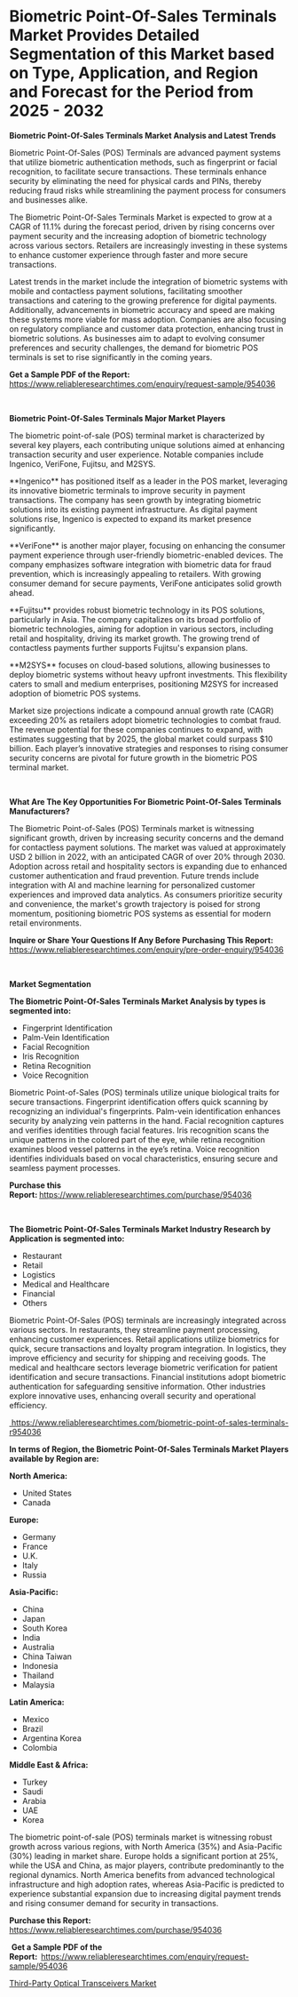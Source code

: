 <p><h1>Biometric Point-Of-Sales Terminals Market Provides Detailed Segmentation of this Market based on Type, Application, and Region and Forecast for the Period from 2025 - 2032</h1></p><p><strong>Biometric Point-Of-Sales Terminals Market Analysis and Latest Trends</strong></p>
<p><p>Biometric Point-Of-Sales (POS) Terminals are advanced payment systems that utilize biometric authentication methods, such as fingerprint or facial recognition, to facilitate secure transactions. These terminals enhance security by eliminating the need for physical cards and PINs, thereby reducing fraud risks while streamlining the payment process for consumers and businesses alike. </p><p>The Biometric Point-Of-Sales Terminals Market is expected to grow at a CAGR of 11.1% during the forecast period, driven by rising concerns over payment security and the increasing adoption of biometric technology across various sectors. Retailers are increasingly investing in these systems to enhance customer experience through faster and more secure transactions. </p><p>Latest trends in the market include the integration of biometric systems with mobile and contactless payment solutions, facilitating smoother transactions and catering to the growing preference for digital payments. Additionally, advancements in biometric accuracy and speed are making these systems more viable for mass adoption. Companies are also focusing on regulatory compliance and customer data protection, enhancing trust in biometric solutions. As businesses aim to adapt to evolving consumer preferences and security challenges, the demand for biometric POS terminals is set to rise significantly in the coming years.</p></p>
<p><strong>Get a Sample PDF of the Report:&nbsp;</strong> <a href="https://www.reliableresearchtimes.com/enquiry/request-sample/954036?utm_campaign=2456&utm_medium=2&utm_source=Github&utm_content=ia&utm_term=15022025&utm_id=biometric-point-of-sales-terminals">https://www.reliableresearchtimes.com/enquiry/request-sample/954036</a></p>
<p>&nbsp;</p>
<p><strong>Biometric Point-Of-Sales Terminals Major Market Players</strong></p>
<p><p>The biometric point-of-sale (POS) terminal market is characterized by several key players, each contributing unique solutions aimed at enhancing transaction security and user experience. Notable companies include Ingenico, VeriFone, Fujitsu, and M2SYS.</p><p>**Ingenico** has positioned itself as a leader in the POS market, leveraging its innovative biometric terminals to improve security in payment transactions. The company has seen growth by integrating biometric solutions into its existing payment infrastructure. As digital payment solutions rise, Ingenico is expected to expand its market presence significantly.</p><p>**VeriFone** is another major player, focusing on enhancing the consumer payment experience through user-friendly biometric-enabled devices. The company emphasizes software integration with biometric data for fraud prevention, which is increasingly appealing to retailers. With growing consumer demand for secure payments, VeriFone anticipates solid growth ahead.</p><p>**Fujitsu** provides robust biometric technology in its POS solutions, particularly in Asia. The company capitalizes on its broad portfolio of biometric technologies, aiming for adoption in various sectors, including retail and hospitality, driving its market growth. The growing trend of contactless payments further supports Fujitsu's expansion plans.</p><p>**M2SYS** focuses on cloud-based solutions, allowing businesses to deploy biometric systems without heavy upfront investments. This flexibility caters to small and medium enterprises, positioning M2SYS for increased adoption of biometric POS systems.</p><p>Market size projections indicate a compound annual growth rate (CAGR) exceeding 20% as retailers adopt biometric technologies to combat fraud. The revenue potential for these companies continues to expand, with estimates suggesting that by 2025, the global market could surpass $10 billion. Each player’s innovative strategies and responses to rising consumer security concerns are pivotal for future growth in the biometric POS terminal market.</p></p>
<p>&nbsp;</p>
<p><strong>What Are The Key Opportunities For Biometric Point-Of-Sales Terminals Manufacturers?</strong></p>
<p><p>The Biometric Point-of-Sales (POS) Terminals market is witnessing significant growth, driven by increasing security concerns and the demand for contactless payment solutions. The market was valued at approximately USD 2 billion in 2022, with an anticipated CAGR of over 20% through 2030. Adoption across retail and hospitality sectors is expanding due to enhanced customer authentication and fraud prevention. Future trends include integration with AI and machine learning for personalized customer experiences and improved data analytics. As consumers prioritize security and convenience, the market's growth trajectory is poised for strong momentum, positioning biometric POS systems as essential for modern retail environments.</p></p>
<p><strong>Inquire or Share Your Questions If Any Before Purchasing This Report:</strong> <a href="https://www.reliableresearchtimes.com/enquiry/pre-order-enquiry/954036?utm_campaign=2456&utm_medium=2&utm_source=Github&utm_content=ia&utm_term=15022025&utm_id=biometric-point-of-sales-terminals">https://www.reliableresearchtimes.com/enquiry/pre-order-enquiry/954036</a></p>
<p>&nbsp;</p>
<p><strong>Market Segmentation</strong></p>
<p><strong>The Biometric Point-Of-Sales Terminals Market Analysis by types is segmented into:</strong></p>
<p><ul><li>Fingerprint Identification</li><li>Palm-Vein Identification</li><li>Facial Recognition</li><li>Iris Recognition</li><li>Retina Recognition</li><li>Voice Recognition</li></ul></p>
<p><p>Biometric Point-of-Sales (POS) terminals utilize unique biological traits for secure transactions. Fingerprint identification offers quick scanning by recognizing an individual's fingerprints. Palm-vein identification enhances security by analyzing vein patterns in the hand. Facial recognition captures and verifies identities through facial features. Iris recognition scans the unique patterns in the colored part of the eye, while retina recognition examines blood vessel patterns in the eye’s retina. Voice recognition identifies individuals based on vocal characteristics, ensuring secure and seamless payment processes.</p></p>
<p><strong>Purchase this Report:&nbsp;</strong><a href="https://www.reliableresearchtimes.com/purchase/954036?utm_campaign=2456&utm_medium=2&utm_source=Github&utm_content=ia&utm_term=15022025&utm_id=biometric-point-of-sales-terminals">https://www.reliableresearchtimes.com/purchase/954036</a></p>
<p>&nbsp;</p>
<p><strong>The Biometric Point-Of-Sales Terminals Market Industry Research by Application is segmented into:</strong></p>
<p><ul><li>Restaurant</li><li>Retail</li><li>Logistics</li><li>Medical and Healthcare</li><li>Financial</li><li>Others</li></ul></p>
<p><p>Biometric Point-Of-Sales (POS) terminals are increasingly integrated across various sectors. In restaurants, they streamline payment processing, enhancing customer experiences. Retail applications utilize biometrics for quick, secure transactions and loyalty program integration. In logistics, they improve efficiency and security for shipping and receiving goods. The medical and healthcare sectors leverage biometric verification for patient identification and secure transactions. Financial institutions adopt biometric authentication for safeguarding sensitive information. Other industries explore innovative uses, enhancing overall security and operational efficiency.</p></p>
<p><a href="https://www.reliableresearchtimes.com/biometric-point-of-sales-terminals-r954036?utm_campaign=2456&utm_medium=2&utm_source=Github&utm_content=ia&utm_term=15022025&utm_id=biometric-point-of-sales-terminals">&nbsp;https://www.reliableresearchtimes.com/biometric-point-of-sales-terminals-r954036</a></p>
<p><strong>In terms of Region, the Biometric Point-Of-Sales Terminals Market Players available by Region are:</strong></p>
<p>
    <p> <strong> North America: </strong>
        <ul>
            <li>United States</li>
            <li>Canada</li>
        </ul>
        </p> 
    <p> <strong> Europe: </strong>
        <ul>
            <li>Germany</li>
            <li>France</li>
            <li>U.K.</li>
            <li>Italy</li>
            <li>Russia</li>
        </ul>
        </p> 
    <p> <strong> Asia-Pacific: </strong>
        <ul>
            <li>China</li>
            <li>Japan</li>
            <li>South Korea</li>
            <li>India</li>
            <li>Australia</li>
            <li>China Taiwan</li>
            <li>Indonesia</li>
            <li>Thailand</li>
            <li>Malaysia</li>
        </ul>
        </p> 
    <p> <strong> Latin America: </strong>
        <ul>
            <li>Mexico</li>
            <li>Brazil</li>
            <li>Argentina Korea</li>
            <li>Colombia</li>
        </ul>
        </p> 
    <p> <strong> Middle East & Africa: </strong>
        <ul>
            <li>Turkey</li>
            <li>Saudi</li>
            <li>Arabia</li>
            <li>UAE</li>
            <li>Korea</li>
        </ul>
    </p>
    </p>
<p><p>The biometric point-of-sale (POS) terminals market is witnessing robust growth across various regions, with North America (35%) and Asia-Pacific (30%) leading in market share. Europe holds a significant portion at 25%, while the USA and China, as major players, contribute predominantly to the regional dynamics. North America benefits from advanced technological infrastructure and high adoption rates, whereas Asia-Pacific is predicted to experience substantial expansion due to increasing digital payment trends and rising consumer demand for security in transactions.</p></p>
<p><strong>Purchase this Report: </strong><a href="https://www.reliableresearchtimes.com/purchase/954036?utm_campaign=2456&utm_medium=2&utm_source=Github&utm_content=ia&utm_term=15022025&utm_id=biometric-point-of-sales-terminals">https://www.reliableresearchtimes.com/purchase/954036</a></p>
<p>&nbsp;<strong>Get a Sample PDF of the Report:&nbsp;&nbsp;</strong><a href="https://www.reliableresearchtimes.com/enquiry/request-sample/954036?utm_campaign=2456&utm_medium=2&utm_source=Github&utm_content=ia&utm_term=15022025&utm_id=biometric-point-of-sales-terminals">https://www.reliableresearchtimes.com/enquiry/request-sample/954036</a></p>
<p><strong></strong></p>
<p><p><a href="https://github.com/lizamflotow/Market-Research-Report-List-1/blob/main/third-party-optical-transceivers-market.md?utm_campaign=2456&utm_medium=2&utm_source=Github&utm_content=ia&utm_term=15022025&utm_id=biometric-point-of-sales-terminals">Third-Party Optical Transceivers Market</a></p></p>